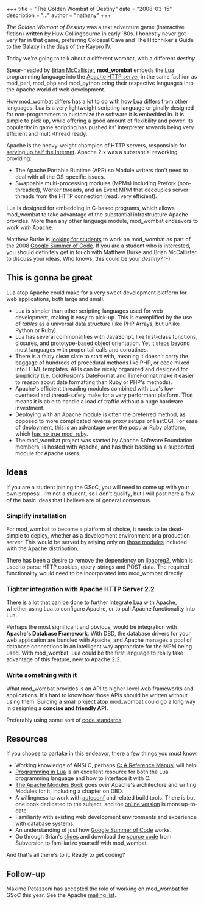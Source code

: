 +++
title = "The Golden Wombat of Destiny"
date = "2008-03-15"
description = "..."
author = "nathany"
+++

<em>The Golden Wombat of Destiny</em> was a text adventure game (interactive fiction) written by Huw Collingbourne in early `80s. I honestly never got very far in that game, preferring Colossal Cave and The Hitchhiker's Guide to the Galaxy in the days of the Kaypro IV.

Today we're going to talk about a different wombat, with a different <em>destiny.</em>

Spear-headed by <a href="http://kasparov.skife.org/blog/src/wombat/">Brian McCallister</a>, <strong>mod_wombat</strong> embeds the <a href="http://www.lua.org">Lua</a> programming language into the <a href="http://httpd.apache.org/">Apache HTTP server</a> in the same fashion as mod_perl, mod_php and mod_python bring their respective languages into the Apache world of web development.

How mod_wombat differs has a lot to do with how Lua differs from other languages. Lua is a very lightweight scripting language originally designed for non-programmers to customize the software it is embedded in. It is simple to pick up, while offering a good amount of flexibility and power. Its popularity in game scripting has pushed its' interpreter towards being very efficient and multi-thread ready.

Apache is the heavy-weight champion of HTTP servers, responsible for <a href="http://news.netcraft.com/archives/web_server_survey.html">serving up half the Internet</a>. Apache 2.x was a substantial reworking, providing:

<ul>
<li>The Apache Portable Runtime (APR) so Module writers don't need to deal with all the OS-specific issues.</li>
<li>Swappable multi-processing modules (MPMs) including Prefork (non-threaded), Worker threads, and an Event MPM that decouples server threads from the HTTP connection (read: very efficient).</li>
</ul>

Lua is designed for embedding in C-based programs, which allows mod_wombat to take advantage of the substantial infrastructure Apache provides. More than any other language module, mod_wombat endeavors to <em>work with</em> Apache.

Matthew Burke is <a href="http://mail-archives.apache.org/mod_mbox/httpd-dev/200803.mbox/%3c47CA13D9.7080900@gwu.edu%3e">looking for students</a> to work on mod_wombat as part of the 2008 <a href="http://code.google.com/soc/2008/">Google Summer of Code</a>. If you are a student who is interested, you should definitely get in touch with Matthew Burke and Brian McCallister to discuss your ideas. Who knows, this could be your <em>destiny?</em> :-)

<h2>This is gonna be great</h2>

Lua atop Apache could make for a very sweet development platform for web applications, both large and small.

<ul>
<li>Lua is simpler than other scripting languages used for web development, making it easy to pick-up. This is exemplified by the use of <em>tables</em> as a universal data structure (like PHP Arrays, but unlike Python or Ruby). </li>
<li>Lua has several commonalities with JavaScript, like first-class functions, closures, and prototype-based object orientation. Yet it steps beyond most languages with proper tail calls and coroutines.</li>
<li>There is a fairly clean slate to start with, meaning it doesn't carry the baggage of hundreds of procedural methods like PHP, or code mixed into HTML templates. APIs can be nicely organized and designed for simplicity (i.e. ColdFusion's DateFormat and TimeFormat make it easier to reason about date formatting than Ruby or PHP's methods).</li>
<li>Apache's efficient threading modules combined with Lua's low-overhead and thread-safety make for a very performant platform. That means it is able to handle a load of traffic without a huge hardware investment.</li>
<li>Deploying with an Apache module is often the preferred method, as opposed to more complicated reverse proxy setups or FastCGI. For ease of deployment, this is an advantage over the popular Ruby platform, which <a href="http://www.rubyinside.com/no-true-mod_ruby-is-damaging-rubys-viability-on-the-web-693.html">has no true mod_ruby</a>.</li>
<li>The mod_wombat project was started by Apache Software Foundation members, is hosted with Apache, and has their backing as a supported module for Apache users.</li>
</ul>

<h2>Ideas</h2>

If you are a student joining the GSoC, you will need to come up with your own proposal. I'm not a student, so I don't qualify, but I will post here a few of the basic ideas that I believe are of general consensus.

<h3>Simplify installation</h3>

For mod_wombat to become a platform of choice, it needs to be dead-simple to deploy, whether as a development environment or a production server. This would be served by relying only on <a href="http://httpd.apache.org/docs/2.2/mod/">those modules</a> included with the Apache distribution.

There has been a desire to remove the dependency on <a href="http://httpd.apache.org/apreq/docs/libapreq2/">libapreg2</a>, which is used to parse HTTP cookies, query-strings and POST data. The required functionality would need to be incorporated into mod_wombat directly.

<h3>Tighter integration with Apache HTTP Server 2.2</h3>

There is a lot that can be done to further integrate Lua with Apache, whether using Lua to configure Apache, or to pull Apache functionality into Lua.

Perhaps the most significant and obvious, would be integration with <strong>Apache's Database Framework</strong>. With DBD, the database drivers for your web application are bundled with Apache, and Apache manages a pool of database connections in an intelligent way appropriate for the MPM being used. With mod_wombat, Lua could be the first language to really take advantage of this feature, new to Apache 2.2.

<h3>Write something with it</h3>

What mod_wombat provides is an API to higher-level web frameworks and applications. It's hard to know how those APIs should be written without using them. Building a small project atop mod_wombat could go a long way in designing a <strong>concise and friendly API.</strong>

Preferably using some sort of <a href="http://ajato.titanatlas.com/developer/code-standards">code standards</a>.

<h2>Resources</h2>

If you choose to partake in this endeavor, there a few things you must know.

<ul>
<li>Working knowledge of ANSI C, perhaps <a href="http://www.careferencemanual.com/">C: A Reference Manual</a> will help.</li>
<li><a href="http://www.inf.puc-rio.br/~roberto/pil2/">Programming in Lua</a> is an excellent resource for both the Lua programming language and how to interface it with C.</li>
<li><a href="http://www.informit.com/store/product.aspx?isbn=0132409674">The Apache Modules Book</a> goes over Apache's architecture and writing Modules for it, including a chapter on DBD.
<li>A willingness to work with <a href="http://www.gnu.org/software/autoconf/">autoconf</a> and related build tools. There is but one book dedicated to the subject, and the <a href="http://sourceware.org/autobook/">online version</a> is more up-to-date.</li>
<li>Familiarity with existing web development environments and experience with database systems.</li>
<li>An understanding of just how <a href="http://code.google.com/soc/2008/">Google Summer of Code</a> works.</li>
<li>Go through Brian's <a href="http://kasparov.skife.org/wombat_ac_us_07.pdf">slides</a> and download the <a href="http://svn.apache.org/repos/asf/httpd/mod_wombat/trunk">source code</a> from Subversion to familiarize yourself with mod_wombat.</li>
</ul>

And that's all there's to it. Ready to get coding?

<h2>Follow-up</h2>

Maxime Petazzoni has accepted the role of working on mod_wombat for GSoC this year. See the Apache <a href="http://mail-archives.apache.org/mod_mbox/httpd-dev/200804.mbox/%3c20080429195230.GA3397@bulix.org%3e">mailing list</a>.
